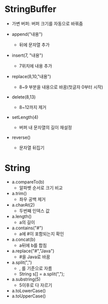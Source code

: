 # StringBuffer

* 가변 버퍼: 버퍼 크기를 자동으로 바꿔줌

* append("내용")
  * 뒤에 문자열 추가
* insert(7, "내용")
  * 7위치에 내용 추가
* replace(8,10,"내용")
  * 8~9 부분을 내용으로 바꿈(첫글자 0부터 시작)
* delete(8,13)
  * 8~12까지 제거
* setLength(4)
  * 버퍼 내 문자열의 길이 재설정
* reverse()
  * 문자열 뒤집기

# String

* a.compareTo(b)
  * 알파벳 순서로 크기 비교
* a.trim()
  * 좌우 공백 제거
* a.charAt(2)
  * 두번째 인덱스 값
* a.length()
  * a의 길이
* a.contains("#")
  * a에 #이 포함되는지 확인
* a.concat(b)
  * a뒤에 b를 합침
* a.replace("#","Java")
  * #을 Java로 바꿈
* a.split(",")
  * , 를 기준으로 자름
  * String s[] = a.split(",");
* a.substring(5)
  * 5이후로 다 자르기
* a.toLowerCase()
* a.toUpperCase()

